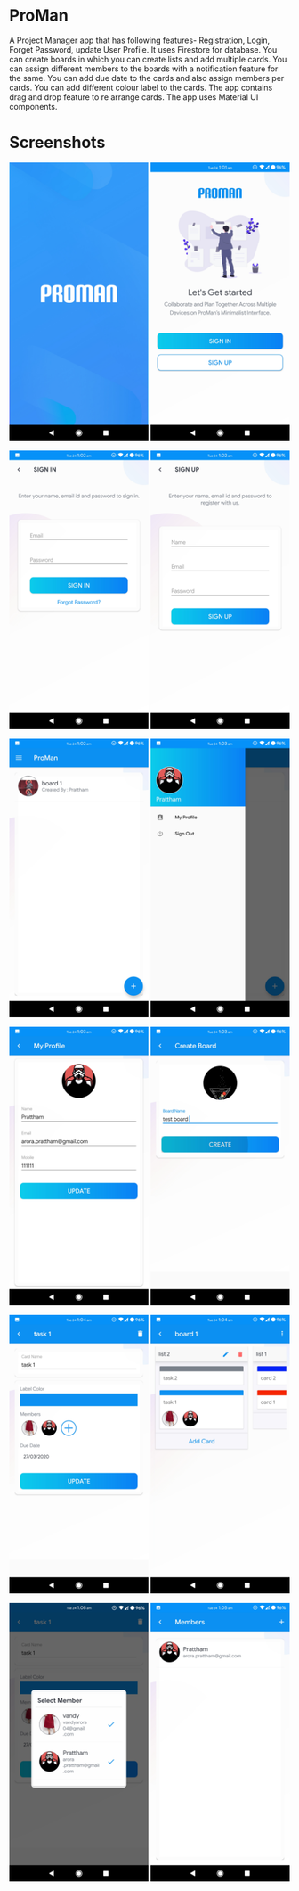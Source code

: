 # ProMan
A Project Manager app that has following features- Registration, Login, Forget Password, update User Profile. It uses Firestore for database. You can create boards in which you can create lists and add multiple cards. You can assign different members to the boards with a notification feature for the same. You can add due date to the cards and also assign members per cards. You can add different colour label to the cards.  The app contains drag and drop feature to re arrange cards. The app uses Material UI components.

# Screenshots

<img src = "app/images/splashscreen.jpg" width = "250" > <img src = "app/images/mainscreen.jpg" width = "250" >

<img src = "app/images/signin.jpg" width = "250" > <img src = "app/images/signup.jpg" width = "250" >

<img src = "app/images/homepage.jpg" width = "250" > <img src = "app/images/navdrawer.jpg" width = "250" >

<img src = "app/images/profile.jpg" width = "250" > <img src = "app/images/board.jpg" width = "250" >

<img src = "app/images/tasks.jpg" width = "250" > <img src = "app/images/lists.jpg" width = "250" >

<img src = "app/images/memberlist.jpg" width = "250" > <img src = "app/images/members.jpg" width = "250" >
